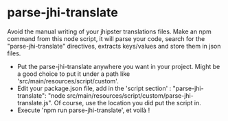 # parse-jhi-translate
Avoid the manual writing of your jhipster translations files. Make an npm command from this node script, it will parse your code, search for the "parse-jhi-translate" directives, extracts keys/values and store them in json files.

* Put the parse-jhi-translate anywhere you want in your project. Might be a good choice to put it under a path like 'src/main/resources/script/custom'.
* Edit your package.json file, add in the 'script section' : "parse-jhi-translate": "node src/main/resources/script/custom/parse-jhi-translate.js". Of course, use the location you did put the script in.
* Execute 'npm run parse-jhi-translate', et voilà !
